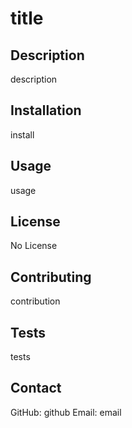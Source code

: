 # title

  ## Description
  description

  ## Installation
  install

  ## Usage 
  usage

  ## License
  No License

  ## Contributing 
  contribution

  ## Tests 
  tests

  ## Contact 
  GitHub: github
  Email: email
